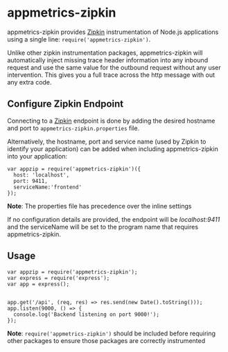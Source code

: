 # appmetrics-zipkin

appmetrics-zipkin provides [Zipkin](https://github.com/openzipkin/zipkin) instrumentation of Node.js applications using a single line: `require('appmetrics-zipkin')`. 

Unlike other zipkin instrumentation packages, appmetrics-zipkin will automatically inject missing trace header information into any inbound request and use the same value for the outbound request without any user intervention. This gives you a full trace across the http message with out any extra code.

## Configure Zipkin Endpoint
Connecting to a [Zipkin](https://github.com/openzipkin/zipkin) endpoint is done by adding the desired hostname and port to `appmetrics-zipkin.properties` file.

Alternatively, the hostname, port and service name (used by Zipkin to identify your application) can be added when including appmetrics-zipkin into your application:

```
var appzip = require('appmetrics-zipkin')({
  host: 'localhost',
  port: 9411,
  serviceName:'frontend'
});
```

**Note**: The properties file has precedence over the inline settings

If no configuration details are provided, the endpoint will be _localhost:9411_ and the serviceName will be set to the program name that requires appmetrics-zipkin.


## Usage
```
var appzip = require('appmetrics-zipkin');
var express = require('express');
var app = express();


app.get('/api', (req, res) => res.send(new Date().toString()));
app.listen(9000, () => {
  console.log('Backend listening on port 9000!');
});
```

**Note**: `require('appmetrics-zipkin')` should be included before requiring other packages to ensure those packages are correctly instrumented
